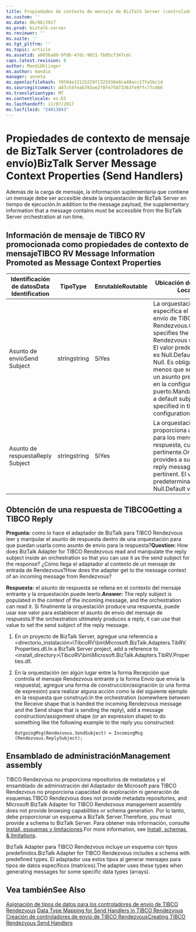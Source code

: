 ```yaml
---
title: Propiedades de contexto de mensaje de BizTalk Server (controladores de envío) | Documentos de Microsoft
ms.custom: ''
ms.date: 06/08/2017
ms.prod: biztalk-server
ms.reviewer: ''
ms.suite: ''
ms.tgt_pltfrm: ''
ms.topic: article
ms.assetid: a065ba89-9fdb-47dc-9021-fb95cf347cdc
caps.latest.revision: 8
author: MandiOhlinger
ms.author: mandia
manager: anneta
ms.openlocfilehash: f0504e13115229f1325938e8ca48acc17fa5bc1d
ms.sourcegitcommit: dd7c54feab783ae2f8fe75873363fe9ffc77cd66
ms.translationtype: MT
ms.contentlocale: es-ES
ms.lasthandoff: 11/07/2017
ms.locfileid: "24013843"
---
```

# <a name="biztalk-server-message-context-properties-send-handlers"></a><span data-ttu-id="09d39-102">Propiedades de contexto de mensaje de BizTalk Server (controladores de envío)</span><span class="sxs-lookup"><span data-stu-id="09d39-102">BizTalk Server Message Context Properties (Send Handlers)</span></span>
<span data-ttu-id="09d39-103">Además de la carga de mensaje, la información suplementaria que contiene un mensaje debe ser accesible desde la orquestación de BizTalk Server en tiempo de ejecución.</span><span class="sxs-lookup"><span data-stu-id="09d39-103">In addition to the message payload, the supplementary information that a message contains must be accessible from the BizTalk Server orchestration at run time.</span></span>  
  
## <a name="tibco-rv-message-information-promoted-as-message-context-properties"></a><span data-ttu-id="09d39-104">Información de mensaje de TIBCO RV promocionada como propiedades de contexto de mensaje</span><span class="sxs-lookup"><span data-stu-id="09d39-104">TIBCO RV Message Information Promoted as Message Context Properties</span></span>  
  
|<span data-ttu-id="09d39-105">Identificación de datos</span><span class="sxs-lookup"><span data-stu-id="09d39-105">Data Identification</span></span>|<span data-ttu-id="09d39-106">Tipo</span><span class="sxs-lookup"><span data-stu-id="09d39-106">Type</span></span>|<span data-ttu-id="09d39-107">Enrutable</span><span class="sxs-lookup"><span data-stu-id="09d39-107">Routable</span></span>|<span data-ttu-id="09d39-108">Ubicación de envío</span><span class="sxs-lookup"><span data-stu-id="09d39-108">Send Location</span></span>|  
|-------------------------|----------|--------------|-------------------|  
|<span data-ttu-id="09d39-109">Asunto de envío</span><span class="sxs-lookup"><span data-stu-id="09d39-109">Send Subject</span></span>|<span data-ttu-id="09d39-110">string</span><span class="sxs-lookup"><span data-stu-id="09d39-110">string</span></span>|<span data-ttu-id="09d39-111">Sí</span><span class="sxs-lookup"><span data-stu-id="09d39-111">Yes</span></span>|<span data-ttu-id="09d39-112">La orquestación especifica el asunto de envío de TIBCO Rendezvous.</span><span class="sxs-lookup"><span data-stu-id="09d39-112">Orchestration specifies the TIBCO Rendezvous send subject.</span></span> <span data-ttu-id="09d39-113">El valor predeterminado es Null.</span><span class="sxs-lookup"><span data-stu-id="09d39-113">Default value is Null.</span></span> <span data-ttu-id="09d39-114">Es obligatorio a menos que se especifique un asunto predeterminado en la configuración del puerto.</span><span class="sxs-lookup"><span data-stu-id="09d39-114">Mandatory unless a default subject is specified in the port configuration.</span></span>|  
|<span data-ttu-id="09d39-115">Asunto de respuesta</span><span class="sxs-lookup"><span data-stu-id="09d39-115">Reply Subject</span></span>|<span data-ttu-id="09d39-116">string</span><span class="sxs-lookup"><span data-stu-id="09d39-116">string</span></span>|<span data-ttu-id="09d39-117">Sí</span><span class="sxs-lookup"><span data-stu-id="09d39-117">Yes</span></span>|<span data-ttu-id="09d39-118">La orquestación proporciona un asunto para los mensajes de respuesta, cuando es pertinente.</span><span class="sxs-lookup"><span data-stu-id="09d39-118">Orchestration provides a subject for reply messages, when pertinent.</span></span> <span data-ttu-id="09d39-119">El valor predeterminado es Null.</span><span class="sxs-lookup"><span data-stu-id="09d39-119">Default value is Null.</span></span>|  
  
## <a name="getting-a-tibco-reply"></a><span data-ttu-id="09d39-120">Obtención de una respuesta de TIBCO</span><span class="sxs-lookup"><span data-stu-id="09d39-120">Getting a TIBCO Reply</span></span>  
 <span data-ttu-id="09d39-121">**Pregunta:** como lo hace el adaptador de BizTalk para TIBCO Rendezvous leer y manipular el asunto de respuesta dentro de una orquestación para que puedan usarla como asunto de envío para la respuesta?</span><span class="sxs-lookup"><span data-stu-id="09d39-121">**Question:** How does BizTalk Adapter for TIBCO Rendezvous read and manipulate the reply subject inside an orchestration so that you can use it as the send subject for the response?</span></span> <span data-ttu-id="09d39-122">¿Cómo llega el adaptador al contexto de un mensaje de entrada de Rendezvous?</span><span class="sxs-lookup"><span data-stu-id="09d39-122">How does the adapter get to the message context of an incoming message from Rendezvous?</span></span>  
  
 <span data-ttu-id="09d39-123">**Respuesta:** el asunto de respuesta se rellena en el contexto del mensaje entrante y la orquestación puede leerlo.</span><span class="sxs-lookup"><span data-stu-id="09d39-123">**Answer:** The reply subject is populated in the context of the incoming message, and the orchestration can read it.</span></span> <span data-ttu-id="09d39-124">Si finalmente la orquestación produce una respuesta, puede usar ese valor para establecer el asunto de envío del mensaje de respuesta.</span><span class="sxs-lookup"><span data-stu-id="09d39-124">If the orchestration ultimately produces a reply, it can use that value to set the send subject of the reply message.</span></span>  
  
1.  <span data-ttu-id="09d39-125">En un proyecto de BizTalk Server, agregue una referencia a <directorio_instalación>\TibcoRV\bin\Microsoft.BizTalk.Adapters.TibRV.Properties.dll.</span><span class="sxs-lookup"><span data-stu-id="09d39-125">In a BizTalk Server project, add a reference to <install_directory>\TibcoRV\bin\Microsoft.BizTalk.Adapters.TibRV.Properties.dll.</span></span>  
  
2.  <span data-ttu-id="09d39-126">En la orquestación (en algún lugar entre la forma Recepción que controla el mensaje Rendezvous entrante y la forma Envío que envía la respuesta), agregue una forma de construcción/asignación (o una forma de expresión) para realizar alguna acción como la del siguiente ejemplo en la respuesta que construyó:</span><span class="sxs-lookup"><span data-stu-id="09d39-126">In the orchestration (somewhere between the Receive shape that is handed the incoming Rendezvous message and the Send shape that is sending the reply), add a message construction/assignment shape (or an expression shape) to do something like the following example to the reply you constructed:</span></span>  
  
    ```  
    OutgoingMsg(Rendezvous.SendSubject) = IncomingMsg  
    (Rendezvous.ReplySubject);  
    ```  
## <a name="management-assembly"></a><span data-ttu-id="09d39-127">Ensamblado de administración</span><span class="sxs-lookup"><span data-stu-id="09d39-127">Management assembly</span></span>
<span data-ttu-id="09d39-128">TIBCO Rendezvous no proporciona repositorios de metadatos y el ensamblado de administración del Adaptador de Microsoft para TIBCO Rendezvous no proporciona capacidad de exploración ni generación de esquemas.</span><span class="sxs-lookup"><span data-stu-id="09d39-128">TIBCO Rendezvous does not provide metadata repositories, and Microsoft BizTalk Adapter for TIBCO Rendezvous management assembly does not provide browsing capabilities or schema generation.</span></span> <span data-ttu-id="09d39-129">Por lo tanto, debe proporcionar un esquema a BizTalk Server.</span><span class="sxs-lookup"><span data-stu-id="09d39-129">Therefore, you must provide a schema to BizTalk Server.</span></span> <span data-ttu-id="09d39-130">Para obtener más información, consulte [Install, esquemas y limitaciones](../core/installing-biztalk-adapter-for-tibco-rendezvous.md).</span><span class="sxs-lookup"><span data-stu-id="09d39-130">For more information, see [Install, schemas, & limitations](../core/installing-biztalk-adapter-for-tibco-rendezvous.md).</span></span>
  
 <span data-ttu-id="09d39-131">BizTalk Adapter para TIBCO Rendezvous incluye un esquema con tipos predefinidos.</span><span class="sxs-lookup"><span data-stu-id="09d39-131">BizTalk Adapter for TIBCO Rendezvous includes a schema with predefined types.</span></span> <span data-ttu-id="09d39-132">El adaptador usa estos tipos al generar mensajes para tipos de datos específicos (matrices).</span><span class="sxs-lookup"><span data-stu-id="09d39-132">The adapter uses these types when generating messages for some specific data types (arrays).</span></span>

  
## <a name="see-also"></a><span data-ttu-id="09d39-133">Vea también</span><span class="sxs-lookup"><span data-stu-id="09d39-133">See Also</span></span>  
 <span data-ttu-id="09d39-134">[Asignación de tipos de datos para los controladores de envío de TIBCO Rendezvous](../core/data-type-mapping-for-send-handlers-in-tibco-rendezvous.md) </span><span class="sxs-lookup"><span data-stu-id="09d39-134">[Data Type Mapping for Send Handlers in TIBCO Rendezvous](../core/data-type-mapping-for-send-handlers-in-tibco-rendezvous.md) </span></span>  
 [<span data-ttu-id="09d39-135">Creación de controladores de envío de TIBCO Rendezvous</span><span class="sxs-lookup"><span data-stu-id="09d39-135">Creating TIBCO Rendezvous Send Handlers</span></span>](../core/creating-tibco-rendezvous-send-handlers.md)